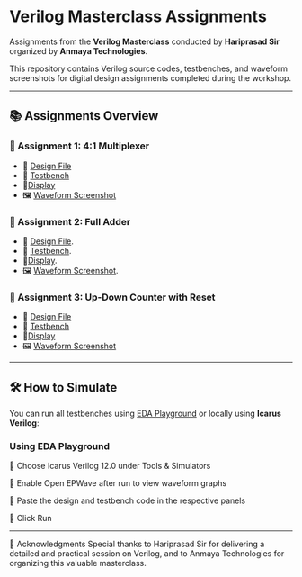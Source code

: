 # Verilog Masterclass Assignments

Assignments from the **Verilog Masterclass** conducted by **Hariprasad Sir** organized by **Anmaya Technologies**.

This repository contains Verilog source codes, testbenches, and waveform screenshots for digital design assignments completed during the workshop.

---

## 📚 Assignments Overview

### 🔸 Assignment 1: 4:1 Multiplexer
- 🔹 [Design File](Assignment1_4to1_Mux/mux4to1.v.txt)
- 🔹 [Testbench](Assignment1_4to1_Mux/mux4to1_tb.v.txt)
- 🔹[Display](Assignment1_4to1_Mux/mux4to1_monitor.png.png)
- 🖼️ [Waveform Screenshot](Assignment1_4to1_Mux/mux4to1_waveform.png.png)

### 🔸 Assignment 2: Full Adder
- 🔹 [Design File](Assignment_2_Full%Adder/full_adder.v.txt).
- 🔹 [Testbench](Assignment_2_Full%Adder/full_adder_tb.v.txt).
- 🔹[Display](Assignment_2_Full%Adder/full_adder_monitor.png.png).
- 🖼️ [Waveform Screenshot](Assignment_2_Full%Adder/full_adder_waveform.png.png).


### 🔸 Assignment 3: Up-Down Counter with Reset
- 🔹 [Design File](assignment_3_up_down_counter/up_down_counter.v)
- 🔹 [Testbench](assignment_3_up_down_counter/up_down_counter_tb.v)
- 🔹[Display](assignment_3_up_down_counter/up_down_counter_monitor.png)
- 🖼️ [Waveform Screenshot](assignment_3_up_down_counter/up_down_counter_waveform.png)

---

## 🛠️ How to Simulate

You can run all testbenches using [EDA Playground](https://edaplayground.com/) or locally using **Icarus Verilog**:

### Using EDA Playground
🔹 Choose Icarus Verilog 12.0 under Tools & Simulators

🔹 Enable Open EPWave after run to view waveform graphs

🔹 Paste the design and testbench code in the respective panels

🔹 Click Run

---
🙌 Acknowledgments
Special thanks to Hariprasad Sir for delivering a detailed and practical session on Verilog, and to Anmaya Technologies for organizing this valuable masterclass.
